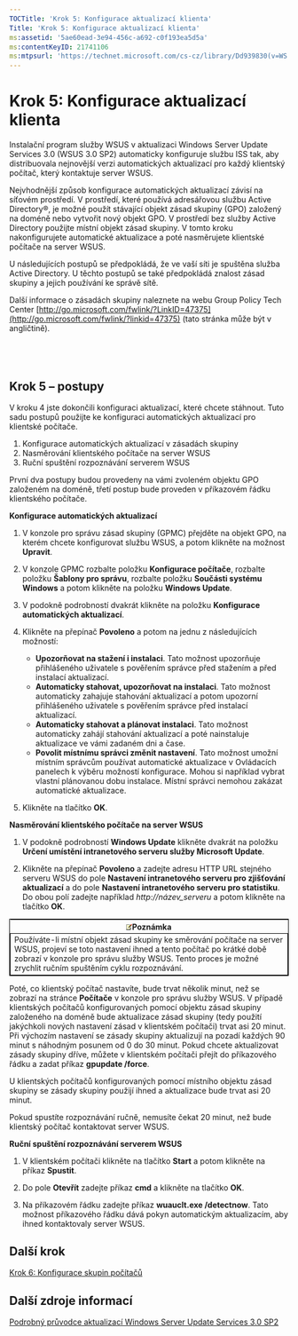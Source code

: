 ```yaml
---
TOCTitle: 'Krok 5: Konfigurace aktualizací klienta'
Title: 'Krok 5: Konfigurace aktualizací klienta'
ms:assetid: '5ae60ead-3e94-456c-a692-c0f193ea5d5a'
ms:contentKeyID: 21741106
ms:mtpsurl: 'https://technet.microsoft.com/cs-cz/library/Dd939830(v=WS.10)'
---
```


Krok 5: Konfigurace aktualizací klienta
=======================================

Instalační program služby WSUS v aktualizaci Windows Server Update Services 3.0 (WSUS 3.0 SP2) automaticky konfiguruje službu ISS tak, aby distribuovala nejnovější verzi automatických aktualizací pro každý klientský počítač, který kontaktuje server WSUS.

Nejvhodnější způsob konfigurace automatických aktualizací závisí na síťovém prostředí. V prostředí, které používá adresářovou službu Active Directory®, je možné použít stávající objekt zásad skupiny (GPO) založený na doméně nebo vytvořit nový objekt GPO. V prostředí bez služby Active Directory použijte místní objekt zásad skupiny. V tomto kroku nakonfigurujete automatické aktualizace a poté nasměrujete klientské počítače na server WSUS.

U následujících postupů se předpokládá, že ve vaší síti je spuštěna služba Active Directory. U těchto postupů se také předpokládá znalost zásad skupiny a jejich používání ke správě sítě.

Další informace o zásadách skupiny naleznete na webu Group Policy Tech Center [http://go.microsoft.com/fwlink/?LinkID=47375](http://go.microsoft.com/fwlink/?linkid=47375) (tato stránka může být v angličtině).

 
-

Krok 5 – postupy
----------------

V kroku 4 jste dokončili konfiguraci aktualizací, které chcete stáhnout. Tuto sadu postupů použijte ke konfiguraci automatických aktualizací pro klientské počítače.

1.  Konfigurace automatických aktualizací v zásadách skupiny
2.  Nasměrování klientského počítače na server WSUS
3.  Ruční spuštění rozpoznávání serverem WSUS

První dva postupy budou provedeny na vámi zvoleném objektu GPO založeném na doméně, třetí postup bude proveden v příkazovém řádku klientského počítače.

**Konfigurace automatických aktualizací**
1.  V konzole pro správu zásad skupiny (GPMC) přejděte na objekt GPO, na kterém chcete konfigurovat službu WSUS, a potom klikněte na možnost **Upravit**.

2.  V konzole GPMC rozbalte položku **Konfigurace počítače**, rozbalte položku **Šablony pro správu**, rozbalte položku **Součásti systému Windows** a potom klikněte na položku **Windows Update**.

3.  V podokně podrobností dvakrát klikněte na položku **Konfigurace automatických aktualizací**.

4.  Klikněte na přepínač **Povoleno** a potom na jednu z následujících možností:

    -   **Upozorňovat na stažení i instalaci**. Tato možnost upozorňuje přihlášeného uživatele s pověřením správce před stažením a před instalací aktualizací.
    -   **Automaticky stahovat, upozorňovat na instalaci**. Tato možnost automaticky zahajuje stahování aktualizací a potom upozorní přihlášeného uživatele s pověřením správce před instalací aktualizací.
    -   **Automaticky stahovat a plánovat instalaci**. Tato možnost automaticky zahájí stahování aktualizací a poté nainstaluje aktualizace ve vámi zadaném dni a čase.
    -   **Povolit místnímu správci změnit nastavení**. Tato možnost umožní místním správcům používat automatické aktualizace v Ovládacích panelech k výběru možností konfigurace. Mohou si například vybrat vlastní plánovanou dobu instalace. Místní správci nemohou zakázat automatické aktualizace.

5.  Klikněte na tlačítko **OK**.

**Nasměrování klientského počítače na server WSUS**
1.  V podokně podrobností **Windows Update** klikněte dvakrát na položku **Určení umístění intranetového serveru služby Microsoft Update**.

2.  Klikněte na přepínač **Povoleno** a zadejte adresu HTTP URL stejného serveru WSUS do pole **Nastavení intranetového serveru pro zjišťování aktualizací** a do pole **Nastavení intranetového serveru pro statistiku**. Do obou polí zadejte například *http://název\_serveru* a potom klikněte na tlačítko **OK**.

 
<table style="border:1px solid black;">
<colgroup>
<col width="100%" />
</colgroup>
<thead>
<tr class="header">
<th><img src="images/Dd939830.note(WS.10).gif" />Poznámka</th>
</tr>
</thead>
<tbody>
<tr class="odd">
<td style="border:1px solid black;">Používáte-li místní objekt zásad skupiny ke směrování počítače na server WSUS, projeví se toto nastavení ihned a tento počítač po krátké době zobrazí v konzole pro správu služby WSUS. Tento proces je možné zrychlit ručním spuštěním cyklu rozpoznávání.
</td>
</tr>
</tbody>
</table>
 

Poté, co klientský počítač nastavíte, bude trvat několik minut, než se zobrazí na stránce **Počítače** v konzole pro správu služby WSUS. V případě klientských počítačů konfigurovaných pomocí objektu zásad skupiny založeného na doméně bude aktualizace zásad skupiny (tedy použití jakýchkoli nových nastavení zásad v klientském počítači) trvat asi 20 minut. Při výchozím nastavení se zásady skupiny aktualizují na pozadí každých 90 minut s náhodným posunem od 0 do 30 minut. Pokud chcete aktualizovat zásady skupiny dříve, můžete v klientském počítači přejít do příkazového řádku a zadat příkaz **gpupdate /force**.

U klientských počítačů konfigurovaných pomocí místního objektu zásad skupiny se zásady skupiny použijí ihned a aktualizace bude trvat asi 20 minut.

Pokud spustíte rozpoznávání ručně, nemusíte čekat 20 minut, než bude klientský počítač kontaktovat server WSUS.

**Ruční spuštění rozpoznávání serverem WSUS**
1.  V klientském počítači klikněte na tlačítko **Start** a potom klikněte na příkaz **Spustit**.

2.  Do pole **Otevřít** zadejte příkaz **cmd** a klikněte na tlačítko **OK**.

3.  Na příkazovém řádku zadejte příkaz **wuauclt.exe /detectnow**. Tato možnost příkazového řádku dává pokyn automatickým aktualizacím, aby ihned kontaktovaly server WSUS.

Další krok
----------

[Krok 6: Konfigurace skupin počítačů](https://technet.microsoft.com/70518732-2179-4e41-9609-7f9999867f41)

Další zdroje informací
----------------------

[Podrobný průvodce aktualizací Windows Server Update Services 3.0 SP2](https://technet.microsoft.com/4b504edc-93b3-45b0-a7e8-d0107f1a4442)
